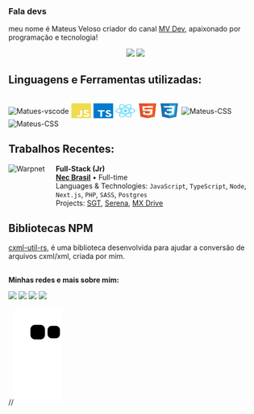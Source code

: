 ### Fala devs 
meu nome é Mateus Veloso criador do canal [MV Dev](https://www.youtube.com/channel/UCC9perNxg45pzi-hO2NNe_w), apaixonado por programação e tecnologia!
<div align="center">
  <img height="180em" src="https://github-readme-stats.vercel.app/api?username=mateusbr85&show_icons=true&theme=dark&include_all_commits=true&count_private=true"/>
  <img height="180em" src="https://github-readme-stats.vercel.app/api/top-langs/?username=mateusbr85&langs_count=7&theme=dark"/>
</div>

## **Linguagens e Ferramentas utilizadas:** 

<div style="display: inline_block"><br>
  <img align="center" src="https://cdn.jsdelivr.net/gh/devicons/devicon/icons/vscode/vscode-original.svg" alt="Matues-vscode" width="40" height="30"/>
  <img align="center" alt="Mateus-Js" height="30" width="40" src="https://raw.githubusercontent.com/devicons/devicon/master/icons/javascript/javascript-plain.svg">
  <img align="center" alt="Mateus-Ts" height="30" width="40" src="https://raw.githubusercontent.com/devicons/devicon/master/icons/typescript/typescript-plain.svg">
  <img align="center" alt="Mateus-React" height="30" width="40" src="https://raw.githubusercontent.com/devicons/devicon/master/icons/react/react-original.svg">
  <img align="center" alt="Mateus-HTML" height="30" width="40" src="https://raw.githubusercontent.com/devicons/devicon/master/icons/html5/html5-original.svg">
  <img align="center" alt="Mateus-CSS" height="30" width="40" src="https://raw.githubusercontent.com/devicons/devicon/master/icons/css3/css3-original.svg">
  <img align="center" alt="Mateus-CSS" height="30" width="40" src="https://cdn.jsdelivr.net/gh/devicons/devicon/icons/postgresql/postgresql-original.svg">
  <img align="center" alt="Mateus-CSS" height="30" width="40" src="https://cdn.jsdelivr.net/gh/devicons/devicon/icons/nextjs/nextjs-original.svg">
</div>

##

## **Trabalhos Recentes:** 

[<img align="left" height="94px" width="94px" alt="Warpnet" src="https://i.imgur.com/E4uqLHm.png"/>](http://necbrasil.com.br/)


**Full-Stack (Jr)** \
[**Nec Brasil**](http://necbrasil.com.br/) • Full-time \
Languages & Technologies: `JavaScript`, `TypeScript`, `Node`, `Next.js`, `PHP`, `SASS`, `Postgres`\
Projects: [SGT](https://cruzdemalta.com.br), [Serena](https://serenaarmazens.com.br), [MX Drive](http://www.mxdrive.com.br)
<br/>


##

## **Bibliotecas NPM**

[cxml-util-rs](https://www.npmjs.com/package/cxml-util-rc), é uma biblioteca desenvolvida para ajudar a conversão de arquivos cxml/xml, criada por mim.

##
 
 **Minhas redes e mais sobre mim:**
 
<div> 
  <a href="https://www.youtube.com/channel/UCC9perNxg45pzi-hO2NNe_w" target="_blank"><img src="https://img.shields.io/badge/YouTube-FF0000?style=for-the-badge&logo=youtube&logoColor=white" target="_blank"></a>
  <a href="https://www.instagram.com/mateusbr90/" target="_blank"><img src="https://img.shields.io/badge/-Instagram-%23E4405F?style=for-the-badge&logo=instagram&logoColor=white" target="_blank"></a>
  <a href = "mailto:mateus.maveloso@gmail.com"><img src="https://img.shields.io/badge/-Gmail-%23333?style=for-the-badge&logo=gmail&logoColor=white" target="_blank"></a>
  <a href="https://www.linkedin.com/in/mateus-veloso/" target="_blank"><img src="https://img.shields.io/badge/-LinkedIn-%230077B5?style=for-the-badge&logo=linkedin&logoColor=white" target="_blank"></a> 
 
  //![Snake animation](https://github.com/mateusbr85/mateusbr85/blob/output/github-contribution-grid-snake.svg)
 
</div>

